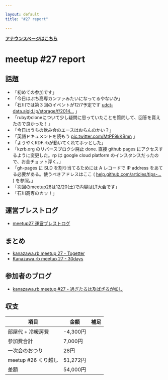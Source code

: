 ```yaml
---

layout: default
title: "#27 report"

---
```


<p> <a href="./"><strong>アナウンスページはこちら</strong></a></p>

meetup #27 report
==================

話題
----

-   「初めての参加です」
-   「今日はぷち高専カンファみたいになってるやないか」
-   「石川では第３回のイベントが12/7予定です [udct-data.aigid.jp/storage/f/2014…](http://udct-data.aigid.jp/storage/f/2014-10-17T02%3A59%3A43.621Z/udc2014oubo.pdf) 」
-   「rubyのcloneについて少し疑問に思っていたことを質問して、回答を貰えたので良かった！」
-   「今日はうちの飲み会のエースはおらんのかい？」
-   「英語ドキュメントを読もう [pic.twitter.com/MtPF9kKBmn](https://twitter.com/BeMarble/status/533506508705644544/photo/1) 」
-   「ようやくRDF.rbが動いてくれてホッとした」
-   「kzrb.org のリバースプロクシ廃止 done. 直接 github pages にアクセスするように変更した。rp は google cloud platform のインスタンスだったので、お金チョット浮く。」
-   「gh-pages に SLD を割り当てるためには A レコードで IP address をあてる必要がある。使うべきアドレスはここ ( [help.github.com/articles/tips-…](https://help.github.com/articles/tips-for-configuring-an-a-record-with-your-dns-provider/) ) を参照。」
-   「次回のmeetup28は12/20(土)で内容はLT大会です」
-   「石川高専の☆ッ！」

運営ブレストログ
----------------

-   [meetup27 運営ブレストログ](https://github.com/kanazawarb/meetup/wiki/meetup27-%E9%81%8B%E5%96%B6%E3%83%96%E3%83%AC%E3%82%B9%E3%83%88%E3%83%AD%E3%82%B0)

まとめ
------

-   [kanazawa.rb meetup 27 - Togetter](http://togetter.com/li/746127)
-   [Kanazawa.rb meetup 27 - 30days](http://30d.jp/kzrb/17)

参加者のブログ
--------------

-   [kanazawa.rb meetup #27 - 過ぎたるは及ばざるが如し](http://cotton-desu.hatenablog.com/entry/2014/11/19/220938)

収支
----

 | 項目                   | 金額       | 補足   |
 | ---------------------- | ---------- | ------ |
 | 部屋代 + 冷暖房費      | -4,300円   |        |
 | 参加費合計             | 7,000円    |        |
 | 一次会のおつり         | 28円       |        |
 | meetup #26 くり越し    | 51,272円   |        |
 | 差額                   | 54,000円   |        |


